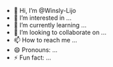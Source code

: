 - 👋 Hi, I’m @Winsly-Lijo
- 👀 I’m interested in ...
- 🌱 I’m currently learning ...
- 💞️ I’m looking to collaborate on ...
- 📫 How to reach me ...
- 😄 Pronouns: ...
- ⚡ Fun fact: ...

<!---
Winsly-Lijo/Winsly-Lijo is a ✨ special ✨ repository because its `README.md` (this file) appears on your GitHub profile.
You can click the Preview link to take a look at your changes.
--->
